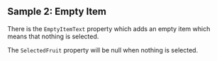 ## Sample 2: Empty Item

There is the `EmptyItemText` property which adds an empty item which means that nothing is selected.

The `SelectedFruit` property will be null when nothing is selected.